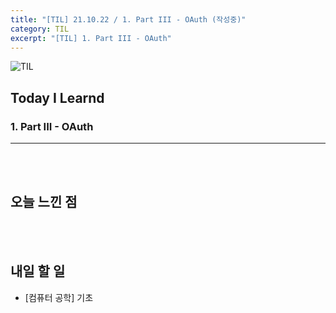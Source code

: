 ```yaml
---
title: "[TIL] 21.10.22 / 1. Part III - OAuth (작성중)"
category: TIL
excerpt: "[TIL] 1. Part III - OAuth"
---
```


![TIL](https://user-images.githubusercontent.com/83164003/127775612-7464075f-89e7-478e-82ee-dc1c2710a125.jpeg)
## Today I Learnd
### 1. Part III - OAuth
---



<br>
<br>

## 오늘 느낀 점
	

<br>
<br>

## 내일 할 일
- [컴퓨터 공학] 기초
